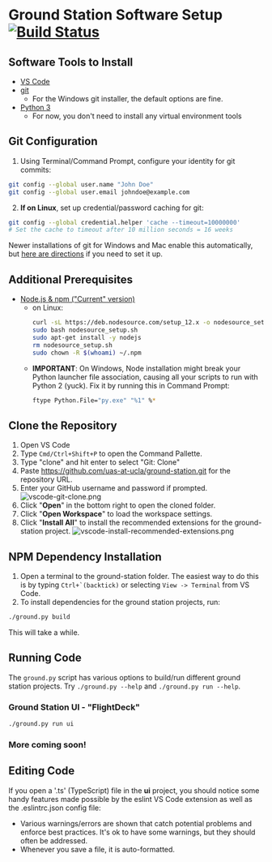 # Ground Station Software Setup [![Build Status](https://travis-ci.com/uas-at-ucla/ground-station.svg?token=dMx8PjxFT52nsQrKYmrL&branch=master)](https://travis-ci.com/uas-at-ucla/ground-station)
## Software Tools to Install
* [VS Code](https://code.visualstudio.com/)
* [git](https://git-scm.com/book/en/v2/Getting-Started-Installing-Git)
  * For the Windows git installer, the default options are fine.
* [Python 3](https://docs.python-guide.org/starting/installation/)
  * For now, you don't need to install any virtual environment tools

## Git Configuration
1. Using Terminal/Command Prompt, configure your identity for git commits:
```bash
git config --global user.name "John Doe"
git config --global user.email johndoe@example.com
```
2. **If on Linux**, set up credential/password caching for git: 
```bash
git config --global credential.helper 'cache --timeout=10000000'
# Set the cache to timeout after 10 million seconds = 16 weeks
```
Newer installations of git for Windows and Mac enable this automatically, but [here are directions](https://help.github.com/en/articles/caching-your-github-password-in-git) if you need to set it up.

## Additional Prerequisites
* [Node.js & npm ("Current" version)](https://nodejs.org/en/)
  * on Linux:
    ```bash
    curl -sL https://deb.nodesource.com/setup_12.x -o nodesource_setup.sh
    sudo bash nodesource_setup.sh
    sudo apt-get install -y nodejs
    rm nodesource_setup.sh
    sudo chown -R $(whoami) ~/.npm
    ```
  * **IMPORTANT**: On Windows, Node installation might break your Python launcher file association, causing all your scripts to run with Python 2 (yuck). Fix it by running this in Command Prompt:
    ```bash
    ftype Python.File="py.exe" "%1" %*
    ```

## Clone the Repository
1. Open VS Code
2. Type ```Cmd/Ctrl+Shift+P``` to open the Command Pallette.
3. Type "clone"  and hit enter to select "Git: Clone"
4. Paste https://github.com/uas-at-ucla/ground-station.git for the repository URL.
5. Enter your GitHub username and password if prompted.
![vscode-git-clone.png](https://uasatucla.org/images/docs/software/tutorials/environment_setup/vscode-git-clone.png)
6. Click "**Open**" in the bottom right to open the cloned folder.
7. Click "**Open Workspace**" to load the workspace settings.
8. Click "**Install All**" to install the recommended extensions for the ground-station project.
![vscode-install-recommended-extensions.png](https://uasatucla.org/images/docs/software/tutorials/environment_setup/vscode-install-recommended-extensions.png)

## NPM Dependency Installation
1. Open a terminal to the ground-station folder. The easiest way to do this is by typing ```Ctrl+`(backtick)``` or selecting ```View -> Terminal``` from VS Code.
2. To install dependencies for the ground station projects, run:
  ```bash
  ./ground.py build
  ```
  This will take a while.

## Running Code
The ```ground.py``` script has various options to build/run different ground station projects. Try ```./ground.py --help``` and ```./ground.py run --help```.
### Ground Station UI - "FlightDeck"
```bash
./ground.py run ui
```
### More coming soon!

## Editing Code
If you open a '.ts' (TypeScript) file in the **ui** project, you should notice some handy features made possible by the eslint VS Code extension as well as the .eslintrc.json config file:
  * Various warnings/errors are shown that catch potential problems and enforce best practices. It's ok to have some warnings, but they should often be addressed.
  * Whenever you save a file, it is auto-formatted.
